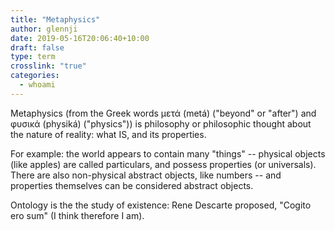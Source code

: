 ```yaml
---
title: "Metaphysics"
author: glennji
date: 2019-05-16T20:06:40+10:00
draft: false
type: term
crosslink: "true"
categories:
  - whoami
---
```

Metaphysics (from the Greek words μετά (metá) ("beyond" or "after") and φυσικά (physiká) ("physics")) is philosophy or philosophic thought about the nature of reality: what IS, and its properties.

For example: the world appears to contain many "things" -- physical objects (like apples) are called particulars, and possess properties (or universals). There are also non-physical abstract objects, like numbers -- and properties themselves can be considered abstract objects.

Ontology is the the study of existence: Rene Descarte proposed, "Cogito ero sum" (I think therefore I am).

